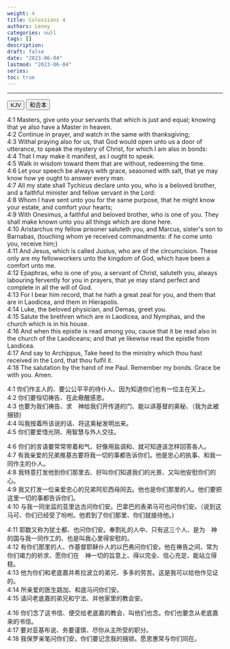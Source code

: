 ```yaml
---
weight: 4
title: Colossians 4
authors: Lenny
categories: null
tags: []
description: 
draft: false
date: "2023-06-04"
lastmod: "2023-06-04"
series:
toc: true
---
```



<!--more-->
---

<!-- Tab links -->
<div class="tab">
  <button class="tablinks active" onclick="tablabel(event, 'english')">KJV</button>
  <button class="tablinks" onclick="tablabel(event, 'chinese')">和合本</button>
  
</div>

<!-- Tab content -->
<div id="english" class="tabcontent" style="display:block">

4:1 Masters, give unto your servants that which is just and equal; knowing that ye also have a Master in heaven.  
4:2 Continue in prayer, and watch in the same with thanksgiving;  
4:3 Withal praying also for us, that God would open unto us a door of utterance, to speak the mystery of Christ, for which I am also in bonds:  
4:4 That I may make it manifest, as I ought to speak.  
4:5 Walk in wisdom toward them that are without, redeeming the time.  
4:6 Let your speech be always with grace, seasoned with salt, that ye may know how ye ought to answer every man.  
4:7 All my state shall Tychicus declare unto you, who is a beloved brother, and a faithful minister and fellow servant in the Lord:  
4:8 Whom I have sent unto you for the same purpose, that he might know your estate, and comfort your hearts;  
4:9 With Onesimus, a faithful and beloved brother, who is one of you. They shall make known unto you all things which are done here.  
4:10 Aristarchus my fellow prisoner saluteth you, and Marcus, sister's son to Barnabas, (touching whom ye received commandments: if he come unto you, receive him;)  
4:11 And Jesus, which is called Justus, who are of the circumcision. These only are my fellowworkers unto the kingdom of God, which have been a comfort unto me.  
4:12 Epaphras, who is one of you, a servant of Christ, saluteth you, always labouring fervently for you in prayers, that ye may stand perfect and complete in all the will of God.  
4:13 For I bear him record, that he hath a great zeal for you, and them that are in Laodicea, and them in Hierapolis.  
4:14 Luke, the beloved physician, and Demas, greet you.  
4:15 Salute the brethren which are in Laodicea, and Nymphas, and the church which is in his house.  
4:16 And when this epistle is read among you, cause that it be read also in the church of the Laodiceans; and that ye likewise read the epistle from Laodicea.  
4:17 And say to Archippus, Take heed to the ministry which thou hast received in the Lord, that thou fulfil it.  
4:18 The salutation by the hand of me Paul. Remember my bonds. Grace be with you. Amen.  

</div>

<div id="chinese" class="tabcontent">

4:1 你们作主人的、要公公平平的待仆人、因为知道你们也有一位主在天上。  
4:2 你们要恒切祷告、在此儆醒感恩。  
4:3 也要为我们祷告、求　神给我们开传道的门、能以讲基督的奥秘、（我为此被捆锁)  
4:4 叫我按着所该说的话、将这奥秘发明出来。  
4:5 你们要爱惜光阴、用智慧与外人交往。  

4:6 你们的言语要常常带着和气、好像用盐调和、就可知道该怎样回答各人。  
4:7 有我亲爱的兄弟推基古要将我一切的事都告诉你们。他是忠心的执事、和我一同作主的仆人。  
4:8 我特意打发他到你们那里去、好叫你们知道我们的光景、又叫他安慰你们的心。  
4:9 我又打发一位亲爱忠心的兄弟阿尼西母同去。他也是你们那里的人。他们要把这里一切的事都告诉你们。  
4:10 与我一同坐监的亚里达古问你们安。巴拿巴的表弟马可也问你们安。（说到这马可、你们已经受了吩咐。他若到了你们那里、你们就接待他。)  

4:11 耶数又称为犹士都、也问你们安。奉割礼的人中、只有这三个人、是为　神的国与我一同作工的、也是叫我心里得安慰的。  
4:12 有你们那里的人、作基督耶稣仆人的以巴弗问你们安。他在祷告之间、常为你们竭力的祈求、愿你们在　神一切的旨意上、得以完全、信心充足、能站立得稳。  
4:13 他为你们和老底嘉并希拉波立的弟兄、多多的劳苦。这是我可以给他作见证的。  
4:14 所亲爱的医生路加、和底马问你们安。  
4:15 请问老底嘉的弟兄和宁法、并他家里的教会安。  

4:16 你们念了这书信、便交给老底嘉的教会、叫他们也念。你们也要念从老底嘉来的书信。  
4:17 要对亚基布说、务要谨慎、尽你从主所受的职分。  
4:18 我保罗亲笔问你们安。你们要记念我的捆锁。愿恩惠常与你们同在。  

</div>